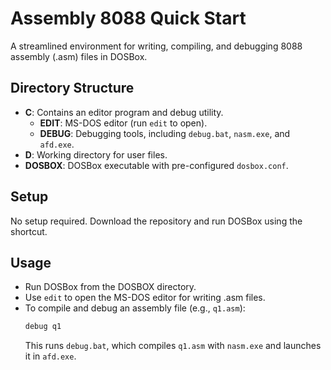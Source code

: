 # Assembly 8088 Quick Start

A streamlined environment for writing, compiling, and debugging 8088 assembly (.asm) files in DOSBox.

## Directory Structure
- **C**: Contains an editor program and debug utility.
  - **EDIT**: MS-DOS editor (run `edit` to open).
  - **DEBUG**: Debugging tools, including `debug.bat`, `nasm.exe`, and `afd.exe`.
- **D**: Working directory for user files.
- **DOSBOX**: DOSBox executable with pre-configured `dosbox.conf`.

## Setup
No setup required. Download the repository and run DOSBox using the shortcut. 

## Usage
- Run DOSBox from the DOSBOX directory.
- Use `edit` to open the MS-DOS editor for writing .asm files.
- To compile and debug an assembly file (e.g., `q1.asm`):
  ```bash
  debug q1
  ```
  This runs `debug.bat`, which compiles `q1.asm` with `nasm.exe` and launches it in `afd.exe`.